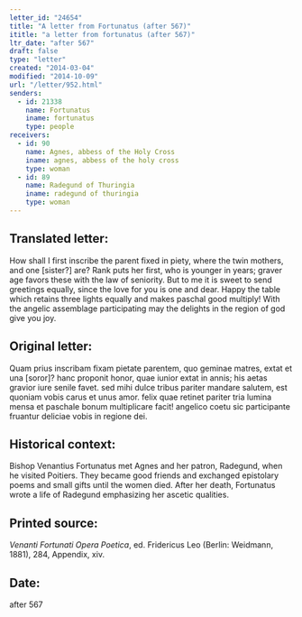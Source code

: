 ```yaml
---
letter_id: "24654"
title: "A letter from Fortunatus (after 567)"
ititle: "a letter from fortunatus (after 567)"
ltr_date: "after 567"
draft: false
type: "letter"
created: "2014-03-04"
modified: "2014-10-09"
url: "/letter/952.html"
senders:
  - id: 21338
    name: Fortunatus
    iname: fortunatus
    type: people
receivers:
  - id: 90
    name: Agnes, abbess of the Holy Cross
    iname: agnes, abbess of the holy cross
    type: woman
  - id: 89
    name: Radegund of Thuringia
    iname: radegund of thuringia
    type: woman
---
```

<h2> Translated letter:</h2>How shall I first inscribe the parent fixed in piety,
where the twin mothers, and one [sister?] are?
Rank puts her first, who is younger in years;
graver age favors these with the law of seniority.
But to me it is sweet to send greetings equally,
since the love for you is one and dear.
Happy the table which retains three lights equally
and makes paschal good multiply!
With the angelic assemblage participating
may the delights in the region of god give you joy.
<h2 class="mt-4"> Original letter:</h2>Quam prius inscribam fixam pietate parentem,
quo geminae matres, extat et una [soror]?
hanc proponit honor, quae iunior extat in annis;
his aetas gravior iure senile favet.
sed mihi dulce tribus pariter mandare salutem,
est quoniam vobis carus et unus amor.
felix quae retinet pariter tria lumina mensa
et paschale bonum multiplicare facit!
angelico coetu sic participante fruantur
deliciae vobis in regione dei.
<h2 class="mt-4"> Historical context:</h2>Bishop Venantius Fortunatus met Agnes and her patron, Radegund, when he visited Poitiers. They became good friends and exchanged epistolary poems and small gifts until the women died. After her death, Fortunatus wrote a life of Radegund emphasizing her ascetic qualities.
<h2 class="mt-4"> Printed source:</h2><p><em>Venanti Fortunati Opera Poetica</em>, ed. Fridericus Leo (Berlin: Weidmann, 1881), 284, Appendix, xiv.</p><h2 class="mt-4"> Date:</h2>after 567
